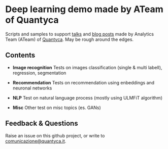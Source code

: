 # Deep learning demo made by ATeam of Quantyca

Scripts and samples to support [talks](https://www.slideshare.net/quantycabi) and [blog posts](https://medium.com/quantyca) made by Analytics Team (ATeam) of [Quantyca](https://www.linkedin.com/company/quantyca/). May be rough around the edges. 


## Contents

- **Image recognition**
  Tests on images classification (single & multi labell), regression, segmentation 

- **Recommendation**
  Tests on recommendation using enbeddings and neuronal networks
 
- **NLP**
  Test on natural language process (mostly using ULMFiT algorithm)

- **Misc**
  Other test on misc topics (es. GANs)


## Feedback & Questions

Raise an issue on this github project, or write to [comunicazione@quantyca.it](comunicazione@quantyca.it).


